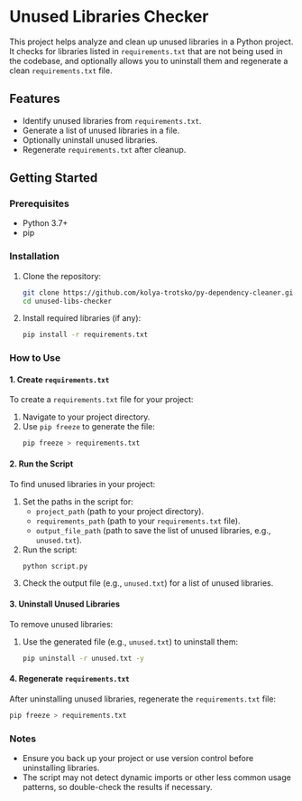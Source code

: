 # Unused Libraries Checker

This project helps analyze and clean up unused libraries in a Python project. It checks for libraries listed in `requirements.txt` that are not being used in the codebase, and optionally allows you to uninstall them and regenerate a clean `requirements.txt` file.

## Features
- Identify unused libraries from `requirements.txt`.
- Generate a list of unused libraries in a file.
- Optionally uninstall unused libraries.
- Regenerate `requirements.txt` after cleanup.

## Getting Started

### Prerequisites
- Python 3.7+
- pip

### Installation
1. Clone the repository:
   ```bash
   git clone https://github.com/kolya-trotsko/py-dependency-cleaner.git
   cd unused-libs-checker
   ```

2. Install required libraries (if any):
   ```bash
   pip install -r requirements.txt
   ```

### How to Use

#### 1. Create `requirements.txt`
To create a `requirements.txt` file for your project:
1. Navigate to your project directory.
2. Use `pip freeze` to generate the file:
   ```bash
   pip freeze > requirements.txt
   ```

#### 2. Run the Script
To find unused libraries in your project:
1. Set the paths in the script for:
   - `project_path` (path to your project directory).
   - `requirements_path` (path to your `requirements.txt` file).
   - `output_file_path` (path to save the list of unused libraries, e.g., `unused.txt`).
2. Run the script:
   ```bash
   python script.py
   ```
3. Check the output file (e.g., `unused.txt`) for a list of unused libraries.

#### 3. Uninstall Unused Libraries
To remove unused libraries:
1. Use the generated file (e.g., `unused.txt`) to uninstall them:
   ```bash
   pip uninstall -r unused.txt -y
   ```

#### 4. Regenerate `requirements.txt`
After uninstalling unused libraries, regenerate the `requirements.txt` file:
```bash
pip freeze > requirements.txt
```

### Notes
- Ensure you back up your project or use version control before uninstalling libraries.
- The script may not detect dynamic imports or other less common usage patterns, so double-check the results if necessary.
